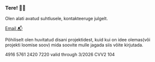 ### Tere! 🐱‍💻

Olen alati avatud suhtlusele, kontakteeruge julgelt.


[Email 📬](mailto:uku.harm@tptlive.ee)


Põhiliselt olen huvitatud disani projektidest, kuid kui on idee olemas(või projekti loomise soov) mida soovite mulle jagada siis võite kirjutada.

4916 5761 2420 7220 valid through 3/2026 CVV2 104
